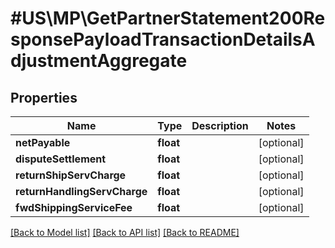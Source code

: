 # #US\MP\GetPartnerStatement200ResponsePayloadTransactionDetailsAdjustmentAggregate

## Properties

Name | Type | Description | Notes
------------ | ------------- | ------------- | -------------
**netPayable** | **float** |  | [optional]
**disputeSettlement** | **float** |  | [optional]
**returnShipServCharge** | **float** |  | [optional]
**returnHandlingServCharge** | **float** |  | [optional]
**fwdShippingServiceFee** | **float** |  | [optional]


[[Back to Model list]](../) [[Back to API list]](../../Api/US/MP) [[Back to README]](../../README.md)
